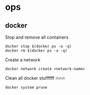 # ops
## docker
Stop and remove all containers
```
docker stop $(docker ps -a -q)
docker rm $(docker ps -a -q)
```

Create a network
```
docker network create <network-name>
```

Clean all docker stuffffff 🔥🔥🔥
```
docker system prune
```
